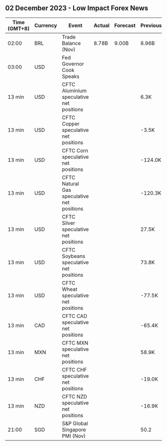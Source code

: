 ## 02 December 2023 - Low Impact Forex News

| Time (GMT+8) | Currency | Event | Actual | Forecast | Previous |
|------|----------|-------|--------|----------|----------|
| 02:00 | BRL | Trade Balance (Nov) | 8.78B | 9.00B | 8.96B |
| 03:00 | USD | Fed Governor Cook Speaks |  |  |  |
| 13 min | USD | CFTC Aluminium speculative net positions |  |  | 6.3K |
| 13 min | USD | CFTC Copper speculative net positions |  |  | -3.5K |
| 13 min | USD | CFTC Corn speculative net positions |  |  | -124.0K |
| 13 min | USD | CFTC Natural Gas speculative net positions |  |  | -120.3K |
| 13 min | USD | CFTC Silver speculative net positions |  |  | 27.5K |
| 13 min | USD | CFTC Soybeans speculative net positions |  |  | 73.8K |
| 13 min | USD | CFTC Wheat speculative net positions |  |  | -77.5K |
| 13 min | CAD | CFTC CAD speculative net positions |  |  | -65.4K |
| 13 min | MXN | CFTC MXN speculative net positions |  |  | 58.9K |
| 13 min | CHF | CFTC CHF speculative net positions |  |  | -19.0K |
| 13 min | NZD | CFTC NZD speculative net positions |  |  | -16.9K |
| 21:00 | SGD | S&P Global Singapore PMI (Nov) |  |  | 50.2 |
